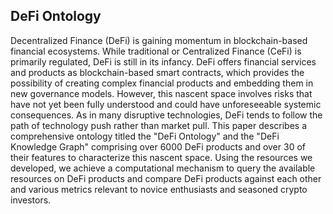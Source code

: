 ## DeFi Ontology

Decentralized Finance (DeFi) is gaining momentum in blockchain-based financial ecosystems. While traditional or Centralized Finance (CeFi) is primarily regulated, DeFi is still in its infancy. DeFi offers financial services and products as blockchain-based smart contracts, which provides the possibility of creating complex financial products and embedding them in new governance models. However, this nascent space involves risks that have not yet been fully understood and could have unforeseeable systemic consequences. As in many disruptive technologies, DeFi tends to follow the path of technology push rather than market pull. This paper describes a comprehensive ontology titled the "DeFi Ontology" and the "DeFi Knowledge Graph" comprising over 6000 DeFi products and over 30 of their features to characterize this nascent space. Using the resources we developed, we achieve a computational mechanism to query the available resources on DeFi products and compare DeFi products against each other and various metrics relevant to novice enthusiasts and seasoned crypto investors. 
